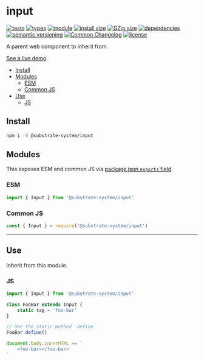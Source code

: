 # input
[![tests](https://img.shields.io/github/actions/workflow/status/substrate-system/input/nodejs.yml?style=flat-square)](https://github.com/substrate-system/input/actions/workflows/nodejs.yml)
[![types](https://img.shields.io/npm/types/@substrate-system/input?style=flat-square)](README.md)
[![module](https://img.shields.io/badge/module-ESM%2FCJS-blue?style=flat-square)](README.md)
[![install size](https://packagephobia.com/badge?p=@substrate-system/input)](https://packagephobia.com/result?p=@substrate-system/input)
[![GZip size](https://flat.badgen.net/bundlephobia/minzip/@substrate-system/input?color=green)](https://bundlephobia.com/package/@substrate-system/input)
[![dependencies](https://img.shields.io/badge/dependencies-zero-brightgreen.svg?style=flat-square)](package.json)
[![semantic versioning](https://img.shields.io/badge/semver-2.0.0-blue?logo=semver&style=flat-square)](https://semver.org/)
[![Common Changelog](https://nichoth.github.io/badge/common-changelog.svg)](./CHANGELOG.md)
[![license](https://img.shields.io/badge/license-Big_Time-blue?style=flat-square)](LICENSE)


A parent web component to inherit from.

[See a live demo](https://substrate-system.github.io/input/)

<!-- toc -->

- [Install](#install)
- [Modules](#modules)
  * [ESM](#esm)
  * [Common JS](#common-js)
- [Use](#use)
  * [JS](#js)

<!-- tocstop -->

## Install

```sh
npm i -S @substrate-system/input
```

## Modules

This exposes ESM and common JS via [package.json `exports` field](https://nodejs.org/api/packages.html#exports).

### ESM
```js
import { Input } from '@substrate-system/input'
```

### Common JS
```js
const { Input } = require('@substrate-system/input')
```

-----------------

## Use
Inherit from this module.

### JS
```js
import { Input } from '@substrate-system/input'

class FooBar extends Input {
    static tag = 'foo-bar'
}

// Use the static method `define`
FooBar.define()

document.body.innerHTML += `
    <foo-bar></foo-bar>
`
```
